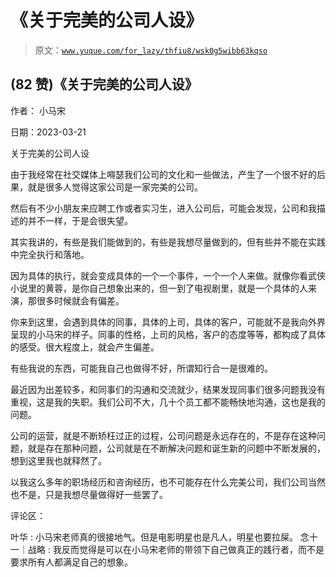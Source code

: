 # 《关于完美的公司人设》

> 原文：[`www.yuque.com/for_lazy/thfiu8/wsk0g5wibb63kqso`](https://www.yuque.com/for_lazy/thfiu8/wsk0g5wibb63kqso)



## (82 赞)《关于完美的公司人设》 

作者： 小马宋 

日期：2023-03-21 

关于完美的公司人设 

由于我经常在社交媒体上嘚瑟我们公司的文化和一些做法，产生了一个很不好的后果，就是很多人觉得这家公司是一家完美的公司。 

然后有不少小朋友来应聘工作或者实习生，进入公司后，可能会发现，公司和我描述的并不一样，于是会很失望。 

其实我讲的，有些是我们能做到的，有些是我想尽量做到的，但有些并不能在实践中完全执行和落地。 

因为具体的执行，就会变成具体的一个一个事件，一个一个人来做。就像你看武侠小说里的黄蓉，是你自己想象出来的，但一到了电视剧里，就是一个具体的人来演，那很多时候就会有偏差。 

你来到这里，会遇到具体的同事，具体的上司，具体的客户，可能就不是我向外界呈现的小马宋的样子。同事的性格，上司的风格，客户的态度等等，都构成了具体的感受。很大程度上，就会产生偏差。 

有些我说的东西，可能我自己也做得不好，所谓知行合一是很难的。 

最近因为出差较多，和同事们的沟通和交流就少，结果发现同事们很多问题我没有重视，这是我的失职。我们公司不大，几十个员工都不能畅快地沟通，这也是我的问题。 

公司的运营，就是不断矫枉过正的过程，公司问题是永远存在的，不是存在这种问题，就是存在那种问题，公司就是在不断解决问题和诞生新的问题中不断发展的，想到这里我也就释然了。 

以我这么多年的职场经历和咨询经历，也不可能存在什么完美公司，我们公司当然也不是，只是我想尽量做得好一些罢了。 

评论区： 

叶华 : 小马宋老师真的很接地气。但是电影明星也是凡人，明星也要拉屎。 念十一｜战略 : 我反而觉得是可以在小马宋老师的带领下自己做真正的践行者，而不是要求所有人都满足自己的想象。